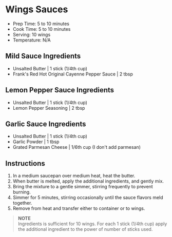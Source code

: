 # **Wings Sauces**

* Prep Time: 5 to 10 minutes
* Cook Time: 5 to 10 minutes
* Serving: 10 wings
* Temperature: N/A

## Mild Sauce Ingredients

* Unsalted Butter | 1 stick (1/4th cup)
* Frank's Red Hot Original Cayenne Pepper Sauce | 2 tbsp

## Lemon Pepper Sauce Ingredients

* Unsalted Butter | 1 stick (1/4th cup)
* Lemon Pepper Seasoning | 2 tbsp

## Garlic Sauce Ingredients

* Unsalted Butter | 1 stick (1/4th cup)
* Garlic Powder | 1 tbsp
* Grated Parmesan Cheese | 1/6th cup (I don't add parmesan)

## Instructions

1. In a medium saucepan over medium heat, heat the butter.
2. When butter is melted, apply the additional ingredients, and gently mix.
3. Bring the mixture to a gentle simmer, stirring frequently to prevent burning.
4. Simmer for 5 minutes, stirring occasionally until the sauce flavors meld together.
6. Remove from heat and transfer either to container or to wings.

> **NOTE**<br>
> Ingredients is sufficient for 10 wings. For each 1 stick (1/4th cup) apply the additional ingredient to the power of number of sticks used.

